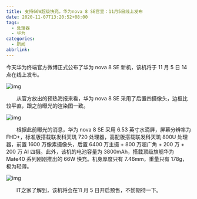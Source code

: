 ```yaml
---
title: 支持66W超级快充，华为nova 8 SE官宣：11月5日线上发布
date: 2020-11-07T13:20:52+08:00
tags:
  - 处理器
  - 华为
categories:
  - 新闻
abbrlink:
---
```


今天华为终端官方微博正式公布了华为 nova 8 SE 新机，该机将于 11 月 5 日 14 点在线上发布。

![img](https://cdn.jsdelivr.net/gh/yakeing/Documentation@main/Hexo/images/f13a-kcieyvz8393653.jpg)

　　从官方放出的预热海报来看，华为 nova 8 SE 采用了后置四摄像头，边框比较平直，跟之前曝光的渲染图一致。

![img](https://cdn.jsdelivr.net/gh/yakeing/Documentation@main/Hexo/images/4367-kcieyvz8393651.jpg)

　　根据此前曝光的消息，华为 nova 8 SE 采用 6.53 英寸水滴屏，屏幕分辨率为 FHD+，标准版搭载联发科天玑 720 处理器，高配版搭载联发科天玑 800U 处理器，前置 1600 万像素摄像头，后置 6400 万主摄 + 800 万超广角 + 200 万 + 200 万 AI 四摄。此外，该机的电池容量为 3800mAh，搭载顶级旗舰华为 Mate40 系列刚刚推出的 66W 快充。机身厚度只有 7.46mm，重量只有 178g，极为轻薄。

![img](https://cdn.jsdelivr.net/gh/yakeing/Documentation@main/Hexo/images/b5f0-kcieyvz8393715.jpg)

　　IT之家了解到，该机将会在11 月 5 日开启预售，不妨期待一下。
